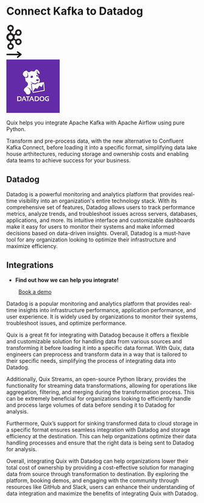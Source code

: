 # Connect Kafka to Datadog

<div class="connect-images cards blog-grid-card" markdown>
<div>
<img src="../images/kafka_logo.png" width="40px" />
</div>
<div>
<img src="../images/arrow.svg" width="40px" />
</div>
<div>
<img src="./images/datadog_1.jpg" />
</div>
</div>

Quix helps you integrate Apache Kafka with Apache Airflow using pure Python.

Transform and pre-process data, with the new alternative to Confluent Kafka Connect, before loading it into a specific format, simplifying data lake house arthitectures, reducing storage and ownership costs and enabling data teams to achieve success for your business.

## Datadog

Datadog is a powerful monitoring and analytics platform that provides real-time visibility into an organization's entire technology stack. With its comprehensive set of features, Datadog allows users to track performance metrics, analyze trends, and troubleshoot issues across servers, databases, applications, and more. Its intuitive interface and customizable dashboards make it easy for users to monitor their systems and make informed decisions based on data-driven insights. Overall, Datadog is a must-have tool for any organization looking to optimize their infrastructure and maximize efficiency.

## Integrations

<div class="grid cards" markdown>

- __Find out how we can help you integrate!__

    <a class="md-button md-button--primary" href="https://share.hsforms.com/1iW0TmZzKQMChk0lxd_tGiw4yjw2?__hstc=175542013.2303933fbd746c0ac86d9ccbe9bc9100.1728383268831.1729603416735.1729620918855.31&__hssc=175542013.1.1729620918855&__hsfp=2132701734" target="_blank" style="margin:.5rem;">Book a demo</a>

</div>


Datadog is a popular monitoring and analytics platform that provides real-time insights into infrastructure performance, application performance, and user experience. It is widely used by organizations to monitor their systems, troubleshoot issues, and optimize performance.

Quix is a great fit for integrating with Datadog because it offers a flexible and customizable solution for handling data from various sources and transforming it before loading it into a specific data format. With Quix, data engineers can preprocess and transform data in a way that is tailored to their specific needs, simplifying the process of integrating data into Datadog.

Additionally, Quix Streams, an open-source Python library, provides the functionality for streaming data transformations, allowing for operations like aggregation, filtering, and merging during the transformation process. This can be extremely beneficial for organizations looking to efficiently handle and process large volumes of data before sending it to Datadog for analysis.

Furthermore, Quix’s support for sinking transformed data to cloud storage in a specific format ensures seamless integration with Datadog and storage efficiency at the destination. This can help organizations optimize their data handling processes and ensure that the right data is being sent to Datadog for analysis.

Overall, integrating Quix with Datadog can help organizations lower their total cost of ownership by providing a cost-effective solution for managing data from source through transformation to destination. By exploring the platform, booking demos, and engaging with the community through resources like GitHub and Slack, users can enhance their understanding of data integration and maximize the benefits of integrating Quix with Datadog.

